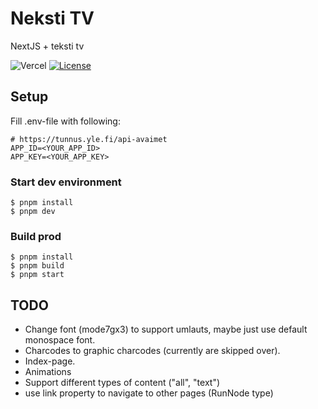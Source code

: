 # Neksti TV

NextJS + teksti tv

![Vercel](https://vercelbadge.vercel.app/api/attlii/neksti-tv)
[![License](https://img.shields.io/badge/License-Apache_2.0-blue.svg)](https://opensource.org/licenses/Apache-2.0)

## Setup

Fill .env-file with following:

```
# https://tunnus.yle.fi/api-avaimet
APP_ID=<YOUR_APP_ID>
APP_KEY=<YOUR_APP_KEY>
```

### Start dev environment

```ssh
$ pnpm install
$ pnpm dev
```

### Build prod

```ssh
$ pnpm install
$ pnpm build
$ pnpm start
```

## TODO

- Change font (mode7gx3) to support umlauts, maybe just use default monospace font.
- Charcodes to graphic charcodes (currently are skipped over).
- Index-page.
- Animations
- Support different types of content ("all", "text")
- use link property to navigate to other pages (RunNode type)
